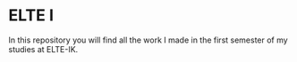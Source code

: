# ELTE I

In this repository you will find all the work I made in the first semester of my studies at ELTE-IK.
